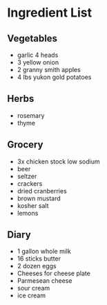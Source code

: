 # Ingredient List

## Vegetables

* garlic 4 heads
* 3 yellow onion
* 2 granny smith apples
* 4 lbs yukon gold potatoes

## Herbs

* rosemary
* thyme

## Grocery

* 3x chicken stock low sodium 
* beer
* seltzer
* crackers
* dried cranberries
* brown mustard
* kosher salt
* lemons

## Diary

* 1 gallon whole milk
* 16 sticks butter
* 2 dozen eggs
* Cheeses for cheese plate
* Parmesean cheese
* sour cream
* ice cream
